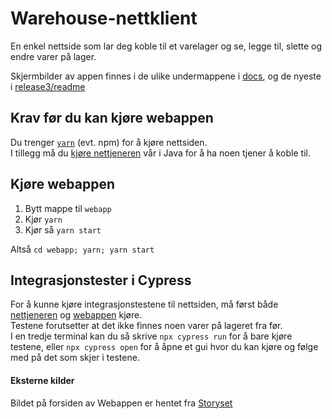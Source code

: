 # Warehouse-nettklient

En enkel nettside som lar deg koble til et varelager og se, legge til, slette og endre varer på lager.

Skjermbilder av appen finnes i de ulike undermappene i [docs](/docs), og de nyeste i [release3/readme](/docs/release3/README.md)

## Krav før du kan kjøre webappen

Du trenger [`yarn`](https://yarnpkg.com/) (evt. npm) for å kjøre nettsiden.  
I tillegg må du [kjøre nettjeneren](/warehouse/README.md#kjøre-java-tjeneren) vår i Java for å ha noen tjener å koble til.

## Kjøre webappen

1. Bytt mappe til `webapp`
2. Kjør `yarn`
3. Kjør så `yarn start`

Altså `cd webapp; yarn; yarn start`

## Integrasjonstester i Cypress

For å kunne kjøre integrasjonstestene til nettsiden, må først både [nettjeneren](/warehouse/README.md#kjøre-java-tjeneren) og [webappen](/webapp/README.md#kjøre-webappen) kjøre.  
Testene forutsetter at det ikke finnes noen varer på lageret fra før.  
I en tredje terminal kan du så skrive `npx cypress run` for å bare kjøre testene, eller `npx cypress open` for å åpne et gui hvor du kan kjøre og følge med på det som skjer i testene.

#### Eksterne kilder
Bildet på forsiden av Webappen er hentet fra <a href="https://storyset.com/hobby">Storyset</a>
